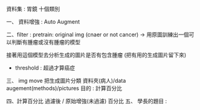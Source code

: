 資料集 : 
胃鏡 十個類別

一、 資料增強 : 
Auto Augment

二、filter :
pretrain: original img (cnaer or not cancer) -> 用原圖訓練出一個可以判斷有腫瘤或沒有腫瘤的模型

接著用這個模型去分析生成的圖片是否有包含腫瘤 (把有用的生成圖片留下來)
+ threshold : 超過才算癌症

三、 img move
把生成圖片分類 資料夾(病人)/data augement(methods)/pictures
目的 : 計算百分比

四、計算百分比
過濾後 / 原始增強(未過濾)
百分比
五、
學長的題目 : 
